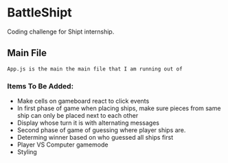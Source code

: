 # BattleShipt
Coding challenge for Shipt internship.
## Main File
```
App.js is the main the main file that I am running out of
```
### Items To Be Added:

* Make cells on gameboard react to click events
* In first phase of game when placing ships, make sure pieces from same ship can only be placed next to each other
* Display whose turn it is with alternating messages
* Second phase of game of guessing where player ships are.
* Determing winner based on who guessed all ships first
* Player VS Computer gamemode
* Styling
